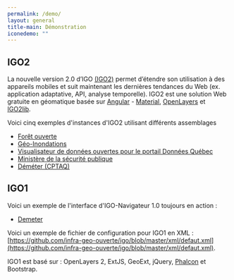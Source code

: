 ```yaml
---
permalink: /demo/
layout: general
title-main: Démonstration
iconedemo: ""
---
```


## IGO2

La nouvelle version 2.0 d’IGO [(IGO2)](https://github.com/infra-geo-ouverte/igo2) permet d’étendre son utilisation à des appareils mobiles et suit maintenant les dernières tendances du Web (ex. application adaptative, API, analyse temporelle). IGO2 est une solution Web gratuite en géomatique basée sur [Angular](https://github.com/angular/angular) - [Material](https://github.com/angular/material2), [OpenLayers](https://github.com/openlayers/openlayers) et [IGO2lib](https://github.com/infra-geo-ouverte/igo2-lib). 

Voici cinq exemples d'instances d'IGO2 utilisant différents assemblages
* [Forêt ouverte](https://foretouverte.gouv.qc.ca)
* [Géo-Inondations](https://geoinondations.gouv.qc.ca)
* [Visualisateur de données ouvertes pour le portail Données Québec](https://geoegl.msp.gouv.qc.ca/igo2/apercu-qc/)
* [Ministère de la sécurité publique](https://geoegl.msp.gouv.qc.ca/igo2/portail/)
* [Déméter (CPTAQ)](https://demeter.cptaq.gouv.qc.ca/)

## IGO1

Voici un exemple de l'interface d'IGO-Navigateur 1.0 toujours en action :
- [Demeter](https://geoegl.msp.gouv.qc.ca/igo/cptaq_demeter/)

Voici un exemple de fichier de configuration pour IGO1 en XML : [https://github.com/infra-geo-ouverte/igo/blob/master/xml/defaut.xml](https://github.com/infra-geo-ouverte/igo/blob/master/xml/defaut.xml). 

IGO1 est basé sur : OpenLayers 2, ExtJS, GeoExt, jQuery, [Phalcon](https://phalconphp.com/fr/) et Bootstrap.
